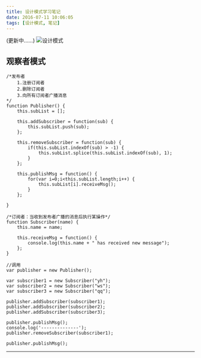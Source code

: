 ```yaml
---
title: 设计模式学习笔记
date: 2016-07-11 10:06:05
tags: [设计模式, 笔记]
---
```

(更新中......)
![设计模式](http://i.imgur.com/0xlh3mr.jpg)

## 观察者模式 ##

	/*发布者
		1.注册订阅者
		2.删除订阅者
		3.向所有订阅者广播消息
	*/
	function Publisher() {
		this.subList = [];
	
		this.addSubscriber = function(sub) {
			this.subList.push(sub);
		};
	
		this.removeSubscriber = function(sub) {
			if(this.subList.indexOf(sub) > -1) {
				this.subList.splice(this.subList.indexOf(sub), 1);
			} 
		};
	
		this.publishMsg = function() {
			for(var i=0;i<this.subList.length;i++) {
				this.subList[i].receiveMsg();
			}
		};
	
	}
	
	/*订阅者：当收到发布者广播的消息后执行某操作*/
	function Subscriber(name) {
		this.name = name;
	
		this.receiveMsg = function() {
			console.log(this.name + " has received new message");
		};
	}
	
	//调用
	var publisher = new Publisher();
	
	var subscriber1 = new Subscriber("yh");
	var subscriber2 = new Subscriber("ws");
	var subscriber3 = new Subscriber("qq");
	
	publisher.addSubscriber(subscriber1);
	publisher.addSubscriber(subscriber2);
	publisher.addSubscriber(subscriber3);
	
	publisher.publishMsg();
	console.log('--------------');
	publisher.removeSubscriber(subscriber1);
	
	publisher.publishMsg();

----------
